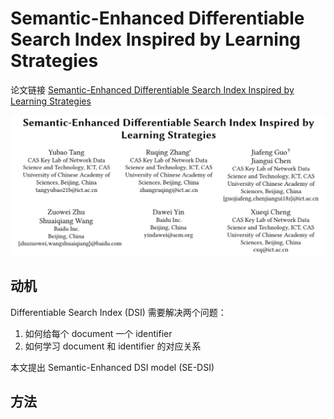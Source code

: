#  Semantic-Enhanced Differentiable Search Index Inspired by Learning Strategies

论文链接 [Semantic-Enhanced Differentiable Search Index Inspired by Learning Strategies](https://arxiv.org/pdf/2305.15115.pdf)

![Alt text](image.png)

## 动机
Differentiable Search Index (DSI) 需要解决两个问题：
1. 如何给每个 document 一个 identifier
2. 如何学习 document 和 identifier 的对应关系

本文提出 Semantic-Enhanced DSI model (SE-DSI)

## 方法